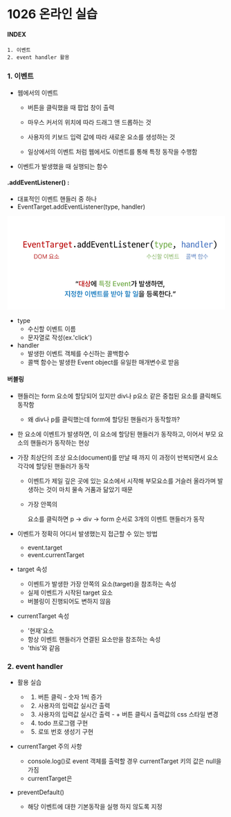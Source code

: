 # 1026 온라인 실습

#### INDEX

```
1. 이벤트
2. event handler 활용
```

### 1. 이벤트

- 웹에서의 이벤트
    - 버튼을 클릭했을 때 팝업 창이 출력
    - 마우스 커서의 위치에 따라 드래그 앤 드롭하는 것
    - 사용자의 키보드 입력 값에 따라 새로운 요소를 생성하는 것

    - 일상에서의 이벤트 처럼 웹에서도 이벤트를 통해 특정 동작을 수행함


- 이벤트가 발생했을 때 실행되는 함수

#### .addEventListener() :

- 대표적인 이벤트 핸들러 중 하나
- EventTarget.addEventListener(type, handler)

<img src='1026_img/1.PNG'>

- type
    - 수신할 이벤트 이름
    - 문자열로 작성(ex.'click')
- handler
    - 발생한 이벤트 객체를 수신하는 콜백함수
    - 콜백 함수는 발생한 Event object를 유일한 매개변수로 받음

#### 버블링
- 핸들러는 form 요소에 할당되어 있지만 div나 p요소 같은 중첩된 요소를 클릭해도 동작함
    - 왜 div나 p를 클릭했는데 form에 할당된 핸들러가 동작할까?

- 한 요소에 이벤트가 발생하면, 이 요소에 할당된 핸들러가 동작하고, 이어서 부모 요소의 핸들러가 동작하는 현상
- 가장 최상단의 조상 요소(document)를 만날 때 까지 이 과정이 반복되면서 요소 각각에 할당된 핸들러가 동작

    - 이벤트가 제일 깊은 곳에 있는 요소에서 시작해 부모요소를 거슬러 올라가며 발생하는 것이 마치 물속 거품과 닮았기 때문

    - 가장 안쪽의 <p> 요소를 클릭하면 p -> div -> form 순서로 3개의 이벤트 핸들러가 동작

- 이벤트가 정확히 어디서 발생했는지 접근할 수 있는 방법
    - event.target
    - event.currentTarget


- target 속성
    - 이벤트가 발생한 가장 안쪽의 요소(target)을 참조하는 속성
    - 실제 이벤트가 시작된 target 요소
    - 버블링이 진행되어도 변하지 않음

- currentTarget 속성
    - '현재'요소
    - 항상 이벤트 핸들러가 연결된 요소만을 참조하는 속성
    - 'this'와 같음


### 2. event handler

- 활용 실습
    - 1. 버튼 클릭 - 숫자 1씩 증가
    - 2. 사용자의 입력값 실시간 출력
    - 3. 사용자의 입력값 실시간 출력 - + 버튼 클릭시 출력값의 css 스타일 변경
    - 4. todo 프로그램 구현
    - 5. 로또 번호 생성기 구현

- currentTarget 주의 사항
    - console.log()로 event 객체를 출력할 경우 currentTarget 키의 값은 null을 가짐
    - currentTarget은 

- preventDefault()
    - 해당 이벤트에 대한 기본동작을 실행 하지 않도록 지정
    